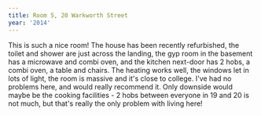 ```yaml
---
title: Room 5, 20 Warkworth Street
year: '2014'
---
```


This is such a nice room! The house has been recently refurbished, the toilet and shower are just across the landing, the gyp room in the basement has a microwave and combi oven, and the kitchen next-door has 2 hobs, a combi oven, a table and chairs. The heating works well, the windows let in lots of light, the room is massive and it's close to college. I've had no problems here, and would really recommend it. Only downside would maybe be the cooking facilities - 2 hobs between everyone in 19 and 20 is not much, but that's really the only problem with living here!
